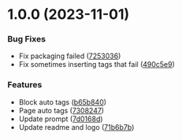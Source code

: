 # 1.0.0 (2023-11-01)


### Bug Fixes

* Fix packaging failed ([7253036](https://github.com/b-yp/logseq-ai-auto-tags/commit/72530365b18d7c107cc7c73867f12b1782df1d84))
* Fix sometimes inserting tags that fail ([490c5e9](https://github.com/b-yp/logseq-ai-auto-tags/commit/490c5e96e77ca60067d5e7ca00f472e99ef4c5d1))


### Features

* Block auto tags ([b65b840](https://github.com/b-yp/logseq-ai-auto-tags/commit/b65b84002035f02fa53ed3b27c13705ea70f61e8))
* Page auto tags ([7308247](https://github.com/b-yp/logseq-ai-auto-tags/commit/73082478585987ea9f302e4427c19e68727f5f9d))
* Update prompt ([7d0168d](https://github.com/b-yp/logseq-ai-auto-tags/commit/7d0168d125a15441d924879c73d8d8939745225d))
* Update readme and logo ([71b6b7b](https://github.com/b-yp/logseq-ai-auto-tags/commit/71b6b7b4b8d871bb19023f467ee396061046e1fa))
